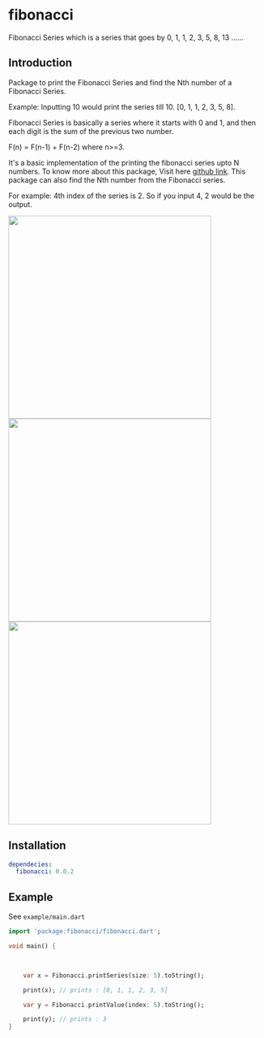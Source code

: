 # fibonacci

Fibonacci Series which is a series that goes by 0, 1, 1, 2, 3, 5, 8, 13 ......

## Introduction

Package to print the Fibonacci Series and find the Nth number of a Fibonacci Series.

Example: Inputting 10 would print the series till 10. [0, 1, 1, 2, 3, 5, 8].

Fibonacci Series is basically a series where it starts with 0 and 1, and then each digit is the sum of the previous two number.

F(n) = F(n-1) + F(n-2) where n>=3.

It's a basic implementation of the printing the fibonacci series upto N numbers. To know more about this package, Visit here [github link](https://github.com/gauthiii/fibonacci). This package can also find the Nth number from the Fibonacci series.

For example: 4th index of the series is 2. So if you input 4, 2 would be the output.



<p>
<img src="https://github.com/gauthiii/fibonacci/assets/35861219/22fb5364-6618-44ce-806c-0c50379966ec" height="400">
  <img src="https://github.com/gauthiii/fibonacci/assets/35861219/80fe8304-af4f-4cc8-94ac-1c09e2d463c3" height="400">
  <img src="https://github.com/gauthiii/fibonacci/assets/35861219/be993134-58fc-4160-9afa-0a560797fc9d" height="400">
<br>
</p>

## Installation

```yaml
dependecies:
  fibonacci: 0.0.2
```

## Example

See `example/main.dart`

```dart
import 'package:fibonacci/fibonacci.dart';

void main() {

  

    var x = Fibonacci.printSeries(size: 5).toString();

    print(x); // prints : [0, 1, 1, 2, 3, 5]

    var y = Fibonacci.printValue(index: 5).toString();

    print(y); // prints : 3
}
```
